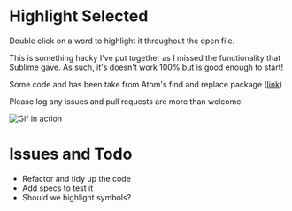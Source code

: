 # Highlight Selected

Double click on a word to highlight it throughout the open file.

This is something hacky I've put together as I missed the functionality that Sublime gave. As such, it's doesn't work 100% but is good enough to start!

Some code and has been take from Atom's find and replace package ([link](https://github.com/atom/find-and-replace))

Please log any issues and pull requests are more than welcome!

![Gif in action](http://i.imgur.com/C5FnzzQ.gif)

# Issues and Todo

- Refactor and tidy up the code
- Add specs to test it
- Should we highlight symbols?
